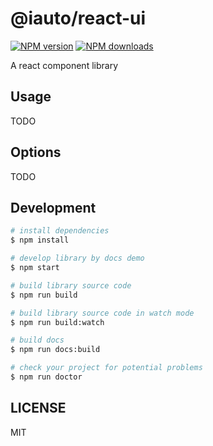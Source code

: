 # @iauto/react-ui

[![NPM version](https://img.shields.io/npm/v/@iauto/react-ui.svg?style=flat)](https://npmjs.org/package/@iauto/react-ui)
[![NPM downloads](http://img.shields.io/npm/dm/@iauto/react-ui.svg?style=flat)](https://npmjs.org/package/@iauto/react-ui)

A react component library

## Usage

TODO

## Options

TODO

## Development

```bash
# install dependencies
$ npm install

# develop library by docs demo
$ npm start

# build library source code
$ npm run build

# build library source code in watch mode
$ npm run build:watch

# build docs
$ npm run docs:build

# check your project for potential problems
$ npm run doctor
```

## LICENSE

MIT
